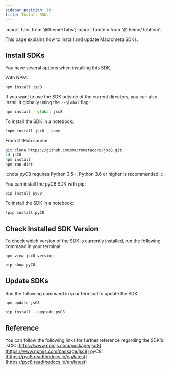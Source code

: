 ```yaml
---
sidebar_position: 10
title: Install SDKs
---
```


import Tabs from '@theme/Tabs';
import TabItem from '@theme/TabItem';

This page explains how to install and update Macrometa SDKs.

## Install SDKs

<Tabs groupId="operating-systems">
<TabItem value="js" label="Javascript">

You have several options when installing this SDK.

With NPM:

```js
npm install jsc8
```

If you want to use the SDK outside of the current directory, you can also install it globally using the `--global` flag:

```js
npm install --global jsc8
```

To install the SDK in a notebook:

```js
!npm install jsc8 --save
```

From GitHub source:

```bash
git clone https://github.com/macrometacorp/jsc8.git
cd jsC8
npm install
npm run dist
```

</TabItem>
<TabItem value="py" label="Python">

:::note
pyC8 requires Python 3.5+. Python 3.6 or higher is recommended.
:::

You can install the pyC8 SDK with pip:

```py
pip install pyC8
```

To install the SDK in a notebook:

```py
!pip install pyC8
```

</TabItem>
</Tabs>

## Check Installed SDK Version

To check which version of the SDK is currently installed, run the following command in your terminal:

<Tabs groupId="operating-systems">
<TabItem value="js" label="Javascript">

```js
npm view jsc8 version
```

</TabItem>
<TabItem value="py" label="Python">

```py
pip show pyC8
```

</TabItem>
</Tabs>

## Update SDKs

Run the following command in your terminal to update the SDK.

<Tabs groupId="operating-systems">
<TabItem value="js" label="Javascript">

```js
npm update jsC8
```

</TabItem>
<TabItem value="py" label="Python">

```py
pip install --upgrade pyC8
```

</TabItem>
</Tabs>

## Reference

You can follow the following links for further reference regarding the SDK's:
jsC8: [https://www.npmjs.com/package/jsc8](https://www.npmjs.com/package/jsc8)
pyC8: [https://pyc8.readthedocs.io/en/latest](https://pyc8.readthedocs.io/en/latest)
